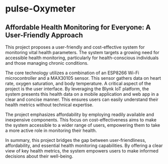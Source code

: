# pulse-Oxymeter

## Affordable Health Monitoring for Everyone: A User-Friendly Approach

This project proposes a user-friendly and cost-effective system for monitoring vital health parameters.  The system targets a growing need for accessible health monitoring, particularly for health-conscious individuals and those managing chronic conditions. 

The core technology utilizes a combination of an ESP8266 Wi-Fi microcontroller and a MAX30105 sensor. This sensor gathers data on heart rate, oxygen saturation, and body temperature.  A critical aspect of the project is the user interface.  By leveraging the Blynk IoT platform, the system presents this health data on a mobile application and web app in a clear and concise manner. This ensures users can easily understand their health metrics without technical expertise.

The project emphasizes affordability by employing readily available and inexpensive components. This focus on cost-effectiveness aims to make the system accessible to a wider range of users, empowering them to take a more active role in monitoring their health.

In summary, this project bridges the gap between user-friendliness, affordability, and essential health monitoring capabilities. By offering a clear view of key health metrics, the system empowers users to make informed decisions about their well-being.
